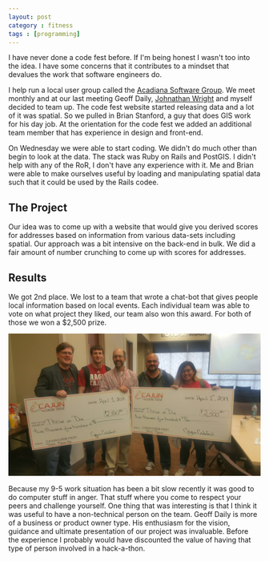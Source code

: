 ```yaml
---
layout: post
category : fitness
tags : [programming]
---
```


I have never done a code fest before.  If I'm being honest I wasn't too into the idea.  I 
have some concerns that it contributes to a mindset that devalues the work that software
engineers do.

I help run a local user group called the [Acadiana Software Group](https://acadianasoftwaregroup.org/#/).  We
meet monthly and at our last meeting Geoff Daily, [Johnathan Wright](http://www.mustmodify.com/) and myself decided to
team up.  The code fest website started releasing data and a lot of it was spatial.  So
we pulled in Brian Stanford, a guy that does GIS work for his day job. At the orientation for the 
code fest we added an additional team member that has experience in design and front-end.

On Wednesday we were able to start coding.  We didn't do much other than begin
to look at the data.  The stack was Ruby on Rails and PostGIS.  I didn't help with
any of the RoR, I don't have any experience with it.  Me and Brian were able to make 
ourselves useful by loading and manipulating spatial data such that it could be used 
by the Rails codee.

## The Project

Our idea was to come up with a website that would give you derived scores for addresses based
on information from various data-sets including spatial.  Our approach was a bit 
intensive on the back-end in bulk.  We did a fair amount of number crunching to come up with
scores for addresses.

## Results 

We got 2nd place.  We lost to a team that wrote a chat-bot that gives people local information
based on local events.  Each individual team was able to vote on what project they liked, our
team also won this award.  For both of those we won a $2,500 prize.

![alt text](/assets/images/misc/ccf_2017.jpg)

Because my 9-5 work situation has been a bit slow recently it was good to do computer stuff in
anger.  That stuff where you come to respect your peers and challenge yourself.  One thing that 
was interesting is that I think it was useful to have a non-technical person on the team.  Geoff
Daily is more of a business or product owner type.  His enthusiasm for the vision, guidance and
ultimate presentation of our project was invaluable.  Before the experience I probably would have
discounted the value of having that type of person involved in a hack-a-thon.
